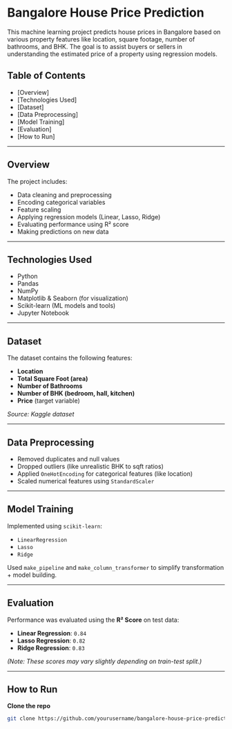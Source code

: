# Bangalore House Price Prediction

This machine learning project predicts house prices in Bangalore based on various property features like location, square footage, number of bathrooms, and BHK. The goal is to assist buyers or sellers in understanding the estimated price of a property using regression models.

## Table of Contents

- [Overview]
- [Technologies Used]
- [Dataset]
- [Data Preprocessing]
- [Model Training]
- [Evaluation]
- [How to Run]

---

##  Overview

The project includes:
- Data cleaning and preprocessing
- Encoding categorical variables
- Feature scaling
- Applying regression models (Linear, Lasso, Ridge)
- Evaluating performance using R² score
- Making predictions on new data

---

## Technologies Used

- Python
- Pandas
- NumPy
- Matplotlib & Seaborn (for visualization)
- Scikit-learn (ML models and tools)
- Jupyter Notebook

---

## Dataset

The dataset contains the following features:
- **Location**
- **Total Square Foot (area)**
- **Number of Bathrooms**
- **Number of BHK (bedroom, hall, kitchen)**
- **Price** (target variable)

*Source: Kaggle dataset*

---

## Data Preprocessing

- Removed duplicates and null values
- Dropped outliers (like unrealistic BHK to sqft ratios)
- Applied `OneHotEncoding` for categorical features (like location)
- Scaled numerical features using `StandardScaler`

---

## Model Training

Implemented using `scikit-learn`:
- `LinearRegression`
- `Lasso`
- `Ridge`

Used `make_pipeline` and `make_column_transformer` to simplify transformation + model building.

---

## Evaluation

Performance was evaluated using the **R² Score** on test data:

- **Linear Regression**: `0.84`
- **Lasso Regression**: `0.82`
- **Ridge Regression**: `0.83`

*(Note: These scores may vary slightly depending on train-test split.)*

---
## How to Run

**Clone the repo**
   ```bash
   git clone https://github.com/yourusername/bangalore-house-price-prediction.git
